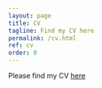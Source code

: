 ```yaml
---
layout: page
title: CV
tagline: Find my CV here
permalink: /cv.html
ref: cv
order: 0
---
```


Please find my CV [here](CV_HuanfaChen_20220203.pdf)
